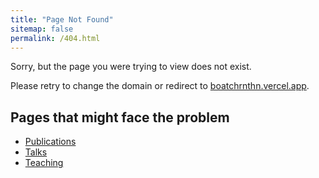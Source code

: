 ```yaml
---
title: "Page Not Found"
sitemap: false
permalink: /404.html
---
```


Sorry, but the page you were trying to view does not exist.

Please retry to change the domain or redirect to [boatchrnthn.vercel.app](https://boatchrnthn.vercel.app/).

Pages that might face the problem
------
* [Publications](https://boatchrnthn.vercel.app/publications/)
* [Talks](https://boatchrnthn.vercel.app/talks/)
* [Teaching](https://boatchrnthn.vercel.app/teaching/)